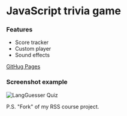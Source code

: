 # JavaScript trivia game
### Features
 - Score tracker
 - Custom player
 - Sound effects

[GitHug Pages](https://oddyca.github.io/langguesser/langguesser/index.html)
### Screenshot example
![LangGuesser Quiz](https://github.com/oddyca/langguesser/assets/79862502/881c421a-6682-4993-9fc0-c55af5728fa3)


P.S. "Fork" of my RSS course project.
